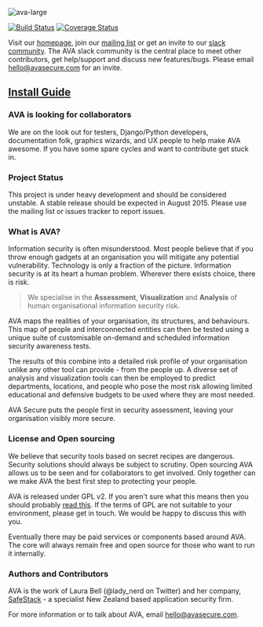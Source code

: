 ![ava-large](https://cloud.githubusercontent.com/assets/228527/9003419/fc1107b0-37c1-11e5-9faf-f4157d9c9b1a.png)

[![Build Status](https://travis-ci.org/SafeStack/ava.svg?branch=master)](https://travis-ci.org/SafeStack/ava)   [![Coverage Status](https://coveralls.io/repos/SafeStack/ava/badge.svg?branch=master)](https://coveralls.io/r/SafeStack/ava?branch=master)

Visit our [homepage](http://avasecure.com), join our [mailing list](https://groups.google.com/forum/#!forum/avasecure) or get an invite to our [slack community](http://avasecure.slack.com). The AVA slack community is the central place to meet other contributors, get help/support and discuss new features/bugs. Please email [hello@avasecure.com](mailto:hello@avasecure.com) for an invite.

## [Install Guide](http://ava.readthedocs.org/en/latest/install/)

### AVA is looking for collaborators
We are on the look out for testers, Django/Python developers, documentation folk, graphics wizards, and UX people to help make AVA awesome. If you have some spare cycles and want to contribute get stuck in.

### Project Status
This project is under heavy development and should be considered unstable.
A stable release should be expected in August 2015. Please use the mailing list or issues tracker to report issues.

### What is AVA?
Information security is often misunderstood. Most people believe that if you throw enough gadgets at an organisation you will mitigate any potential vulnerability. Technology is only a fraction of the picture.
Information security is at its heart a human problem. Wherever there exists choice, there is risk.

> We specialise in the **Assessment**, **Visualization** and **Analysis** of human organisational information security risk.

AVA maps the realities of your organisation, its structures, and behaviours. This map of people and interconnected entities can then be tested using a unique suite of customisable on-demand and scheduled information security awareness tests.

The results of this combine into a detailed risk profile of your organisation unlike any other tool can provide - from the people up. A diverse set of analysis and visualization tools can then be employed to predict departments, locations, and people who pose the most risk allowing limited educational and defensive budgets to be used where they are most needed.

AVA Secure puts the people first in security assessment, leaving your organisation visibly more secure.

### License and Open sourcing
We believe that security tools based on secret recipes are dangerous. Security solutions should always be subject to scrutiny. Open sourcing AVA allows us to be seen and for collaborators to get involved. Only together can we make AVA the best first step to protecting your people.

AVA is released under GPL v2. If you aren't sure what this means then you should probably [read this](http://www.gnu.org/licenses/gpl-2.0.html).
If the terms of GPL are not suitable to your environment, please get in touch. We would be happy to discuss this with you.

Eventually there may be paid services or components based around AVA. The core will always remain free and open source for those who want to run it internally.

### Authors and Contributors
AVA is the work of Laura Bell (@lady_nerd on Twitter) and her company, [SafeStack](http://safestack.io) - a specialist New Zealand based application security firm.

For more information or to talk about AVA, email [hello@avasecure.com](mailto:hello@avasecure.com).
